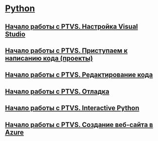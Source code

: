 # [Python](getting-started-with-python.md)
## [Начало работы с PTVS. Настройка Visual Studio](getting-started-with-ptvs-setting-up-visual-studio.md)
## [Начало работы с PTVS. Приступаем к написанию кода (проекты)](getting-started-with-ptvs-start-coding-projects.md)
## [Начало работы с PTVS. Редактирование кода](getting-started-with-ptvs-editing-code.md)
## [Начало работы с PTVS. Отладка](getting-started-with-ptvs-debugging.md)
## [Начало работы с PTVS. Interactive Python](getting-started-with-ptvs-interactive-python.md)
## [Начало работы с PTVS. Создание веб-сайта в Azure](getting-started-with-ptvs-building-a-website-in-azure.md)
